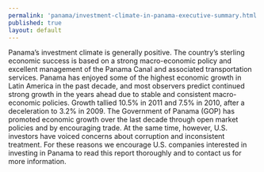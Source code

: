 ```yaml
--- 
permalink: 'panama/investment-climate-in-panama-executive-summary.html' 
published: true 
layout: default
---
```

Panama’s investment climate is generally positive. The country’s sterling economic success is based on a strong macro-economic policy and excellent management of the Panama Canal and associated transportation services. Panama has enjoyed some of the highest economic growth in Latin America in the past decade, and most observers predict continued strong growth in the years ahead due to stable and consistent macro-economic policies. Growth tallied 10.5% in 2011 and 7.5% in 2010, after a deceleration to 3.2% in 2009. The Government of Panama (GOP) has promoted economic growth over the last decade through open market policies and by encouraging trade. At the same time, however, U.S. investors have voiced concerns about corruption and inconsistent treatment. For these reasons we encourage U.S. companies interested in investing in Panama to read this report thoroughly and to contact us for more information.
